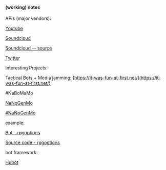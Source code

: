 #### (working) notes

APIs (major vendors):

[Youtube](https://developers.google.com/youtube/v3/)

[Soundcloud](https://developers.soundcloud.com/docs/api/sdks)

[Soundcloud -- source](https://github.com/soundcloud/soundcloud-javascript)

[Twitter](https://dev.twitter.com/rest/public)


Interesting Projects:

Tactical Bots + Media jamming: [https://it-was-fun-at-first.net/](https://it-was-fun-at-first.net/)

#NaBoMaMo

[NaNoGenMo](https://github.com/NaNoGenMo/2016)

[#NaNoGenMo](https://twitter.com/hashtag/NaBoMaMo)

example: 

[Bot - rpgoptions](https://twitter.com/rpgoptions)

[Source code - rpgoptions](https://github.com/Harrison-M/rpg-options)

bot framework:

[Hubot](https://hubot.github.com/docs/)
